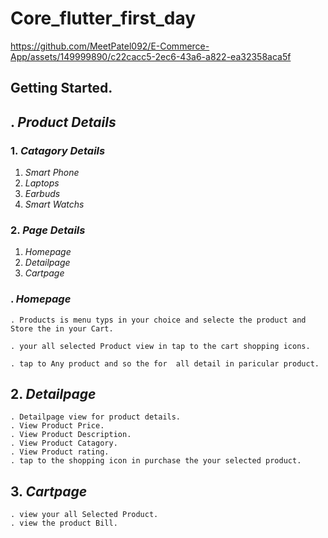 #  Core_flutter_first_day

https://github.com/MeetPatel092/E-Commerce-App/assets/149999890/c22cacc5-2ec6-43a6-a822-ea32358aca5f


## Getting Started.

## . *Product Details*

### 1.  *Catagory Details*

1. *Smart Phone*
2. *Laptops*
3. *Earbuds*
4. *Smart Watchs*

### 2. *Page Details*

1. *Homepage*
2. *Detailpage*
3. *Cartpage*

### . *Homepage*

    . Products is menu typs in your choice and selecte the product and Store the in your Cart.

    . your all selected Product view in tap to the cart shopping icons.

    . tap to Any product and so the for  all detail in paricular product.

## 2. *Detailpage*

    . Detailpage view for product details.
    . View Product Price.
    . View Product Description.
    . View Product Catagory.
    . View Product rating.
    . tap to the shopping icon in purchase the your selected product.


## 3. *Cartpage*

    . view your all Selected Product.
    . view the product Bill.


